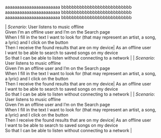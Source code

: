 aaaaaaaaaaaaaaaaaaaaaaa bbbbbbbbbbbbbbbbbbbbbbbbbbb
aaaaaaaaaaaaaaaaaaaaaaa bbbbbbbbbbbbbbbbbbbbbbbbbbb
aaaaaaaaaaaaaaaaaaaaaaa bbbbbbbbbbbbbbbbbbbbbbbbbbb

| *Scenario*: User listens to music offline </br> Given I’m an offline user and I’m on the Search page </br> When I fill in  the text I want to look for (that may represent an artist, a song, a lyric) and I click on the button </br> Then I receive the found results that are on my device| As an offline user </br> I want to be able to search to saved songs on my device </br> So that I can be able to listen without connecting to a network |
| *Scenario*: User listens to music offline </br> Given I’m an offline user and I’m on the Search page </br> When I fill in  the text I want to look for (that may represent an artist, a song, a lyric) and I click on the button </br> Then I receive the found results that are on my device| As an offline user </br> I want to be able to search to saved songs on my device </br> So that I can be able to listen without connecting to a network |
| *Scenario*: User listens to music offline </br> Given I’m an offline user and I’m on the Search page </br> When I fill in  the text I want to look for (that may represent an artist, a song, a lyric) and I click on the button </br> Then I receive the found results that are on my device| As an offline user </br> I want to be able to search to saved songs on my device </br> So that I can be able to listen without connecting to a network |
